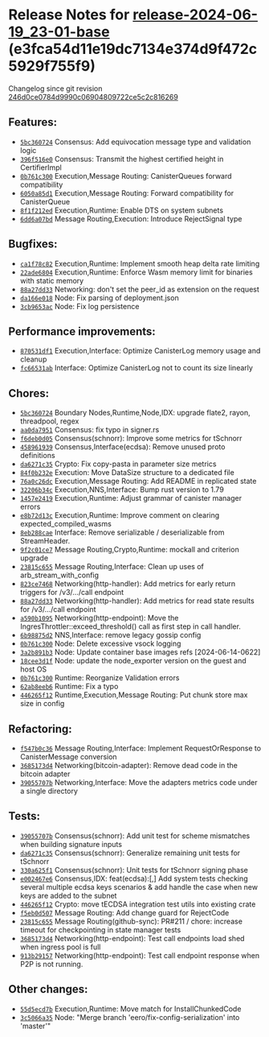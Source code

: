 Release Notes for [**release-2024-06-19\_23-01-base**](https://github.com/dfinity/ic/tree/release-2024-06-19_23-01-base) (e3fca54d11e19dc7134e374d9f472c5929f755f9)
===================================================================================================================================================================

Changelog since git revision [246d0ce0784d9990c06904809722ce5c2c816269](https://dashboard.internetcomputer.org/release/246d0ce0784d9990c06904809722ce5c2c816269)

Features:
---------

* [`5bc360724`](https://github.com/dfinity/ic/commit/5bc360724) Consensus: Add equivocation message type and validation logic
* [`396f516e0`](https://github.com/dfinity/ic/commit/396f516e0) Consensus: Transmit the highest certified height in CertifierImpl
* [`0b761c300`](https://github.com/dfinity/ic/commit/0b761c300) Execution,Message Routing: CanisterQueues forward compatibility
* [`6050a85d1`](https://github.com/dfinity/ic/commit/6050a85d1) Execution,Message Routing: Forward compatibility for CanisterQueue
* [`8f1f212ed`](https://github.com/dfinity/ic/commit/8f1f212ed) Execution,Runtime: Enable DTS on system subnets
* [`6dd6a07bd`](https://github.com/dfinity/ic/commit/6dd6a07bd) Message Routing,Execution: Introduce RejectSignal type

Bugfixes:
---------

* [`ca1f78c82`](https://github.com/dfinity/ic/commit/ca1f78c82) Execution,Runtime: Implement smooth heap delta rate limiting
* [`22ade6804`](https://github.com/dfinity/ic/commit/22ade6804) Execution,Runtime: Enforce Wasm memory limit for binaries with static memory
* [`88a27dd33`](https://github.com/dfinity/ic/commit/88a27dd33) Networking: don't set the peer\_id as extension on the request
* [`da166e018`](https://github.com/dfinity/ic/commit/da166e018) Node: Fix parsing of deployment.json
* [`3cb9653ac`](https://github.com/dfinity/ic/commit/3cb9653ac) Node: Fix log persistence

Performance improvements:
-------------------------

* [`870531df1`](https://github.com/dfinity/ic/commit/870531df1) Execution,Interface: Optimize CanisterLog memory usage and cleanup
* [`fc66531ab`](https://github.com/dfinity/ic/commit/fc66531ab) Interface: Optimize CanisterLog not to count its size linearly

Chores:
-------

* [`5bc360724`](https://github.com/dfinity/ic/commit/5bc360724) Boundary Nodes,Runtime,Node,IDX: upgrade flate2, rayon, threadpool, regex
* [`aa0da7951`](https://github.com/dfinity/ic/commit/aa0da7951) Consensus: fix typo in signer.rs
* [`f6deb0d05`](https://github.com/dfinity/ic/commit/f6deb0d05) Consensus(schnorr): Improve some metrics for tSchnorr
* [`458961939`](https://github.com/dfinity/ic/commit/458961939) Consensus,Interface(ecdsa): Remove unused proto definitions
* [`da6271c35`](https://github.com/dfinity/ic/commit/da6271c35) Crypto: Fix copy-pasta in parameter size metrics
* [`84f0b232e`](https://github.com/dfinity/ic/commit/84f0b232e) Execution: Move DataSize structure to a dedicated file
* [`76a0c26dc`](https://github.com/dfinity/ic/commit/76a0c26dc) Execution,Message Routing: Add README in replicated state
* [`32206b34c`](https://github.com/dfinity/ic/commit/32206b34c) Execution,NNS,Interface: Bump rust version to 1.79
* [`1457e2419`](https://github.com/dfinity/ic/commit/1457e2419) Execution,Runtime: Adjust grammar of canister manager errors
* [`e8b72d13c`](https://github.com/dfinity/ic/commit/e8b72d13c) Execution,Runtime: Improve comment on clearing expected\_compiled\_wasms
* [`8eb288cae`](https://github.com/dfinity/ic/commit/8eb288cae) Interface: Remove serializable / deserializable from StreamHeader.
* [`9f2c01ce7`](https://github.com/dfinity/ic/commit/9f2c01ce7) Message Routing,Crypto,Runtime: mockall and criterion upgrade
* [`23815c655`](https://github.com/dfinity/ic/commit/23815c655) Message Routing,Interface: Clean up uses of arb\_stream\_with\_config
* [`823ce7468`](https://github.com/dfinity/ic/commit/823ce7468) Networking(http-handler): Add metrics for early return triggers for /v3/.../call endpoint
* [`88a27dd33`](https://github.com/dfinity/ic/commit/88a27dd33) Networking(http-handler): Add metrics for read state results for /v3/.../call endpoint
* [`a590b1095`](https://github.com/dfinity/ic/commit/a590b1095) Networking(http-endpoint): Move the IngresThrottler::exceed\_threshold() call as first step in call handler.
* [`6b98875d2`](https://github.com/dfinity/ic/commit/6b98875d2) NNS,Interface: remove legacy gossip config
* [`0b761c300`](https://github.com/dfinity/ic/commit/0b761c300) Node: Delete excessive vsock logging
* [`3a2b891b3`](https://github.com/dfinity/ic/commit/3a2b891b3) Node: Update container base images refs [2024-06-14-0622]
* [`18cee3d1f`](https://github.com/dfinity/ic/commit/18cee3d1f) Node: update the node\_exporter version on the guest and host OS
* [`0b761c300`](https://github.com/dfinity/ic/commit/0b761c300) Runtime: Reorganize Validation errors
* [`62ab8eeb6`](https://github.com/dfinity/ic/commit/62ab8eeb6) Runtime: Fix a typo
* [`446265f12`](https://github.com/dfinity/ic/commit/446265f12) Runtime,Execution,Message Routing: Put chunk store max size in config

Refactoring:
------------

* [`f547b0c36`](https://github.com/dfinity/ic/commit/f547b0c36) Message Routing,Interface: Implement RequestOrResponse to CanisterMessage conversion
* [`3685173d4`](https://github.com/dfinity/ic/commit/3685173d4) Networking(bitcoin-adapter): Remove dead code in the bitcoin adapter
* [`39055707b`](https://github.com/dfinity/ic/commit/39055707b) Networking,Interface: Move the adapters metrics code under a single directory

Tests:
------

* [`39055707b`](https://github.com/dfinity/ic/commit/39055707b) Consensus(schnorr): Add unit test for scheme mismatches when building signature inputs
* [`da6271c35`](https://github.com/dfinity/ic/commit/da6271c35) Consensus(schnorr): Generalize remaining unit tests for tSchnorr
* [`330a625f1`](https://github.com/dfinity/ic/commit/330a625f1) Consensus(schnorr): Unit tests for tSchnorr signing phase
* [`e002467e6`](https://github.com/dfinity/ic/commit/e002467e6) Consensus,IDX: feat(ecdsa):[,] Add system tests checking several multiple ecdsa keys scenarios & add handle the case when new keys are added to the subnet
* [`446265f12`](https://github.com/dfinity/ic/commit/446265f12) Crypto: move tECDSA integration test utils into existing crate
* [`f5eb0d507`](https://github.com/dfinity/ic/commit/f5eb0d507) Message Routing: Add change guard for RejectCode
* [`23815c655`](https://github.com/dfinity/ic/commit/23815c655) Message Routing(github-sync): PR#211 / chore: increase timeout for checkpointing in state manager tests
* [`3685173d4`](https://github.com/dfinity/ic/commit/3685173d4) Networking(http-endpoint): Test call endpoints load shed when ingress pool is full
* [`913b29157`](https://github.com/dfinity/ic/commit/913b29157) Networking(http-endpoint): Test call endpoint response when P2P is not running.

Other changes:
--------------

* [`55d5ecd7b`](https://github.com/dfinity/ic/commit/55d5ecd7b) Execution,Runtime: Move match for InstallChunkedCode
* [`3c5066a35`](https://github.com/dfinity/ic/commit/3c5066a35) Node: "Merge branch 'eero/fix-config-serialization' into 'master'"
